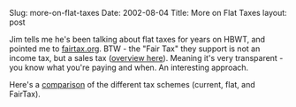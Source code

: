 Slug: more-on-flat-taxes
Date: 2002-08-04
Title: More on Flat Taxes
layout: post

Jim tells me he&#39;s been talking about flat taxes for years on HBWT, and pointed me to <a href="http://fairtax.org/">fairtax.org</a>. BTW - the &quot;Fair Tax&quot; they support is not an income tax, but a sales tax (<a href="http://www.fairtaxvolunteer.org/smart/sketch.html">overview here</a>). Meaning it&#39;s very transparent  - you know what you&#39;re paying and when. An interesting approach.

Here&#39;s a <a href="http://www.fairtaxvolunteer.org/materials/comparison.html">comparison</a> of the different tax schemes (current, flat, and FairTax).
